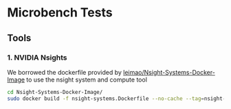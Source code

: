 # Microbench Tests

## Tools

### 1. NVIDIA Nsights

We borrowed the dockerfile provided by [leimao/Nsight-Systems-Docker-Image](https://github.com/leimao/Nsight-Systems-Docker-Image) to use the nsight system and compute tool

```bash
cd Nsight-Systems-Docker-Image/
sudo docker build -f nsight-systems.Dockerfile --no-cache --tag=nsight-systems:2023.4 .
```
